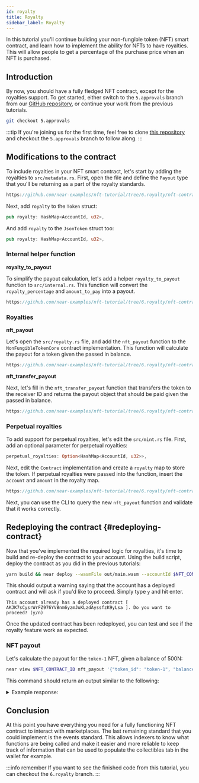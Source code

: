 ```yaml
---
id: royalty
title: Royalty
sidebar_label: Royalty
---
```


In this tutorial you'll continue building your non-fungible token (NFT) smart contract, and learn how to implement the ability for NFTs to have royalties. This will allow people to get a percentage of the purchase price when an NFT is purchased.

## Introduction

By now, you should have a fully fledged NFT contract, except for the royalties support.
To get started, either switch to the `5.approvals` branch from our [GitHub repository](https://github.com/near-examples/nft-tutorial/), or continue your work from the previous tutorials.

```bash
git checkout 5.approvals
```

:::tip
If you're joining us for the first time, feel free to clone [this repository](https://github.com/near-examples/nft-tutorial/) and checkout the `5.approvals` branch to follow along.
:::

## Modifications to the contract

To include royalties in your NFT smart contract, let's start by adding the royalties to `src/metadata.rs`.
First, open the file and define the `Payout` type that you'll be returning as a part of the royalty standards.

```rust reference
https://github.com/near-examples/nft-tutorial/tree/6.royalty/nft-contract/src/metadata.rs#L3-L8
```

Next, add `royalty` to the `Token` struct:

```rust
pub royalty: HashMap<AccountId, u32>,
```

And add `royalty` to the `JsonToken` struct too:

```rust
pub royalty: HashMap<AccountId, u32>,
```

### Internal helper function

**royalty_to_payout**

To simplify the payout calculation, let's add a helper `royalty_to_payout` function to `src/internal.rs`.
This function will convert the `royalty_percentage` and `amount_to_pay` into a payout.

```rust reference
https://github.com/near-examples/nft-tutorial/tree/6.royalty/nft-contract/src/internal.rs#L5-L8
```

### Royalties

**nft_payout**

Let's open the `src/royalty.rs` file, and add the `nft_payout` function to the `NonFungibleTokenCore` contract implementation.
This function will calculate the payout for a token given the passed in balance.

```rust reference
https://github.com/near-examples/nft-tutorial/tree/6.royalty/nft-contract/src/royalty.rs#L23-L60
```

**nft_transfer_payout**

Next, let's fill in the `nft_transfer_payout` function that transfers the token to the receiver ID and returns the payout object that should be paid given the passed in balance.

```rust reference
https://github.com/near-examples/nft-tutorial/tree/6.royalty/nft-contract/src/royalty.rs#L64-L125
```

### Perpetual royalties

To add support for perpetual royalties, let's edit the `src/mint.rs` file. First, add an optional parameter for perpetual royalties:

```rust
perpetual_royalties: Option<HashMap<AccountId, u32>>,
```

Next, edit the `Contract` implementation and create a `royalty` map to store the token. If perpetual royalties were passed into the function, insert the `account` and `amount` in the royalty map.

```rust reference
https://github.com/near-examples/nft-tutorial/tree/6.royalty/nft-contract/src/mint.rs#L17-L28
```

Next, you can use the CLI to query the new `nft_payout` function and validate that it works correctly.

## Redeploying the contract {#redeploying-contract}

Now that you've implemented the required logic for royalties, it's time to build and re-deploy the contract to your account.
Using the build script, deploy the contract as you did in the previous tutorials:

```bash
yarn build && near deploy --wasmFile out/main.wasm --accountId $NFT_CONTRACT_ID
```

This should output a warning saying that the account has a deployed contract and will ask if you'd like to proceed. Simply type `y` and hit enter.

```
This account already has a deployed contract [ AKJK7sCysrWrFZ976YVBnm6yzmJuKLzdAyssfzK9yLsa ]. Do you want to proceed? (y/n)
```

Once the updated contract has been redeployed, you can test and see if the royalty feature work as expected.

### NFT payout

Let's calculate the payout for the `token-1` NFT, given a balance of 500N:

```bash
near view $NFT_CONTRACT_ID nft_payout '{"token_id": "token-1", "balance": 500, "max_len_payout": 100}'
```

This command should return an output similar to the following:

<details>
<summary>Example response: </summary>
<p>

```json
[]
```

</p>
</details>


## Conclusion

At this point you have everything you need for a fully functioning NFT contract to interact with marketplaces.
The last remaining standard that you could implement is the events standard. This allows indexers to know what functions are being called and make it easier and more reliable to keep track of information that can be used to populate the collectibles tab in the wallet for example.

:::info remember
If you want to see the finished code from this tutorial, you can checkout the `6.royalty` branch. 
:::

<!--
## Bonus track

Maybe extend the previous marketplace to introduce royalties now? Not sure.. 
-->
